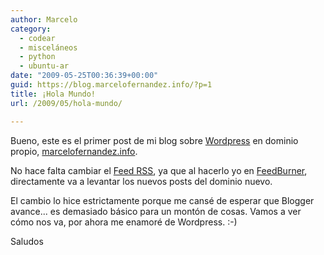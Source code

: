 ```yaml
---
author: Marcelo
category:
  - codear
  - misceláneos
  - python
  - ubuntu-ar
date: "2009-05-25T00:36:39+00:00"
guid: https://blog.marcelofernandez.info/?p=1
title: ¡Hola Mundo!
url: /2009/05/hola-mundo/

---
```

Bueno, este es el primer post de mi blog sobre [Wordpress](http://www.wordpress.org) en dominio propio, [marcelofernandez.info](http://marcelofernandez.info).

No hace falta cambiar el [Feed RSS](http://feeds2.feedburner.com/ElBlogDeMarcelo), ya que al hacerlo yo en [FeedBurner](http://www.feedburner.com), directamente va a levantar los nuevos posts del dominio nuevo.

El cambio lo hice estrictamente porque me cansé de esperar que Blogger avance... es demasiado básico para un montón de cosas. Vamos a ver cómo nos va, por ahora me enamoré de Wordpress. :-)

Saludos

